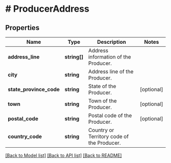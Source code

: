 # # ProducerAddress

## Properties

Name | Type | Description | Notes
------------ | ------------- | ------------- | -------------
**address_line** | **string[]** | Address information of the Producer. |
**city** | **string** | Address line of the Producer. |
**state_province_code** | **string** | State of the Producer. | [optional]
**town** | **string** | Town of the Producer. | [optional]
**postal_code** | **string** | Postal code of the Producer. | [optional]
**country_code** | **string** | Country or Territory code of the Producer. |

[[Back to Model list]](../../README.md#models) [[Back to API list]](../../README.md#endpoints) [[Back to README]](../../README.md)
